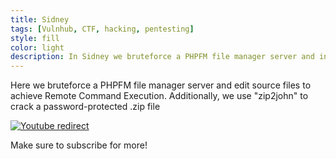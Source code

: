 ```yaml
---
title: Sidney
tags: [Vulnhub, CTF, hacking, pentesting]
style: fill
color: light
description: In Sidney we bruteforce a PHPFM file manager server and install a PHP backdoor to achieve RCE.
---
```


Here we bruteforce a PHPFM file manager server and edit source files to achieve Remote Command Execution. Additionally, we use "zip2john" to crack a password-protected .zip file


[![Youtube redirect](https://img.youtube.com/vi/hfBZfyjc8yY/0.jpg)](https://www.youtube.com/watch?v=hfBZfyjc8yY)


Make sure to subscribe for more!
